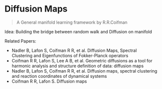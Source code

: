 # Diffusion Maps

> A General manifold learning framework by R.R.Coifman

Idea: Building the bridge between random walk and Diffusion on manifold

Related Papers:
- Nadler B, Lafon S, Coifman R R, et al. Diffusion Maps, Spectral Clustering and Eigenfunctions of Fokker-Planck operators
- Coifman R R, Lafon S, Lee A B, et al. Geometric diffusions as a tool for harmonic analysis and structure definition of data: diffusion maps
- Nadler B, Lafon S, Coifman R R, et al. Diffusion maps, spectral clustering and reaction coordinates of dynamical systems
- Coifman R R, Lafon S. Diffusion maps
